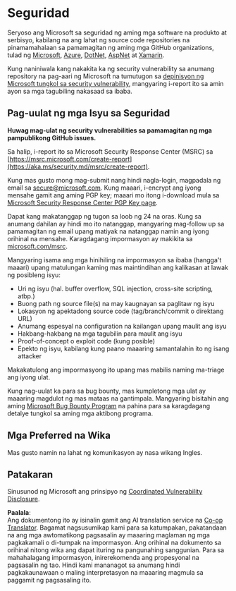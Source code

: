 <!--
CO_OP_TRANSLATOR_METADATA:
{
  "original_hash": "d8fe220fa2850df0759b07cf391ea77c",
  "translation_date": "2025-07-12T07:25:53+00:00",
  "source_file": "SECURITY.md",
  "language_code": "tl"
}
-->
# Seguridad

Seryoso ang Microsoft sa seguridad ng aming mga software na produkto at serbisyo, kabilang na ang lahat ng source code repositories na pinamamahalaan sa pamamagitan ng aming mga GitHub organizations, tulad ng [Microsoft](https://github.com/Microsoft), [Azure](https://github.com/Azure), [DotNet](https://github.com/dotnet), [AspNet](https://github.com/aspnet) at [Xamarin](https://github.com/xamarin).

Kung naniniwala kang nakakita ka ng security vulnerability sa anumang repository na pag-aari ng Microsoft na tumutugon sa [depinisyon ng Microsoft tungkol sa security vulnerability](https://aka.ms/security.md/definition), mangyaring i-report ito sa amin ayon sa mga tagubiling nakasaad sa ibaba.

## Pag-uulat ng mga Isyu sa Seguridad

**Huwag mag-ulat ng security vulnerabilities sa pamamagitan ng mga pampublikong GitHub issues.**

Sa halip, i-report ito sa Microsoft Security Response Center (MSRC) sa [https://msrc.microsoft.com/create-report](https://aka.ms/security.md/msrc/create-report).

Kung mas gusto mong mag-submit nang hindi nagla-login, magpadala ng email sa [secure@microsoft.com](mailto:secure@microsoft.com). Kung maaari, i-encrypt ang iyong mensahe gamit ang aming PGP key; maaari mo itong i-download mula sa [Microsoft Security Response Center PGP Key page](https://aka.ms/security.md/msrc/pgp).

Dapat kang makatanggap ng tugon sa loob ng 24 na oras. Kung sa anumang dahilan ay hindi mo ito natanggap, mangyaring mag-follow up sa pamamagitan ng email upang matiyak na natanggap namin ang iyong orihinal na mensahe. Karagdagang impormasyon ay makikita sa [microsoft.com/msrc](https://www.microsoft.com/msrc).

Mangyaring isama ang mga hinihiling na impormasyon sa ibaba (hangga't maaari) upang matulungan kaming mas maintindihan ang kalikasan at lawak ng posibleng isyu:

* Uri ng isyu (hal. buffer overflow, SQL injection, cross-site scripting, atbp.)
* Buong path ng source file(s) na may kaugnayan sa paglitaw ng isyu
* Lokasyon ng apektadong source code (tag/branch/commit o direktang URL)
* Anumang espesyal na configuration na kailangan upang maulit ang isyu
* Hakbang-hakbang na mga tagubilin para maulit ang isyu
* Proof-of-concept o exploit code (kung posible)
* Epekto ng isyu, kabilang kung paano maaaring samantalahin ito ng isang attacker

Makakatulong ang impormasyong ito upang mas mabilis naming ma-triage ang iyong ulat.

Kung nag-uulat ka para sa bug bounty, mas kumpletong mga ulat ay maaaring magdulot ng mas mataas na gantimpala. Mangyaring bisitahin ang aming [Microsoft Bug Bounty Program](https://aka.ms/security.md/msrc/bounty) na pahina para sa karagdagang detalye tungkol sa aming mga aktibong programa.

## Mga Preferred na Wika

Mas gusto namin na lahat ng komunikasyon ay nasa wikang Ingles.

## Patakaran

Sinusunod ng Microsoft ang prinsipyo ng [Coordinated Vulnerability Disclosure](https://aka.ms/security.md/cvd).

**Paalala**:  
Ang dokumentong ito ay isinalin gamit ang AI translation service na [Co-op Translator](https://github.com/Azure/co-op-translator). Bagamat nagsusumikap kami para sa katumpakan, pakatandaan na ang mga awtomatikong pagsasalin ay maaaring maglaman ng mga pagkakamali o di-tumpak na impormasyon. Ang orihinal na dokumento sa orihinal nitong wika ang dapat ituring na pangunahing sanggunian. Para sa mahahalagang impormasyon, inirerekomenda ang propesyonal na pagsasalin ng tao. Hindi kami mananagot sa anumang hindi pagkakaunawaan o maling interpretasyon na maaaring magmula sa paggamit ng pagsasaling ito.